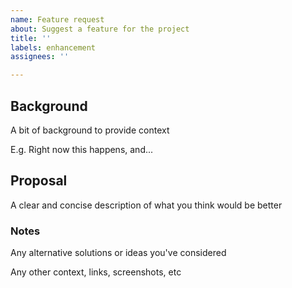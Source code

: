 ```yaml
---
name: Feature request
about: Suggest a feature for the project
title: ''
labels: enhancement
assignees: ''

---
```


## Background

A bit of background to provide context

E.g. Right now this happens, and...


## Proposal

A clear and concise description of what you think would be better


### Notes

Any alternative solutions or ideas you've considered

Any other context, links, screenshots, etc

